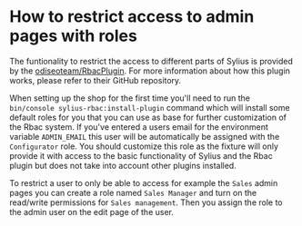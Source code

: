 # How to restrict access to admin pages with roles

The funtionality to restrict the access to different parts of Sylius is provided by the [odiseoteam/RbacPlugin](https://github.com/odiseoteam/RbacPlugin). For more information about how this plugin works, please refer to their GitHub repository.

When setting up the shop for the first time you'll need to run the `bin/console sylius-rbac:install-plugin` command which will install some default roles for you that you can use as base for further customization of the Rbac system.
If you've entered a users email for the environment variable `ADMIN_EMAIL` this user will be automatically be assigned with the `Configurator` role. You should customize this role as the fixture will only provide it with access to the basic functionality of Sylius and the Rbac plugin but does not take into account other plugins installed.

To restrict a user to only be able to access for example the `Sales` admin pages you can create a role named `Sales Manager` and turn on the read/write permissions for `Sales management`. Then you assign the role to the admin user on the edit page of the user.
